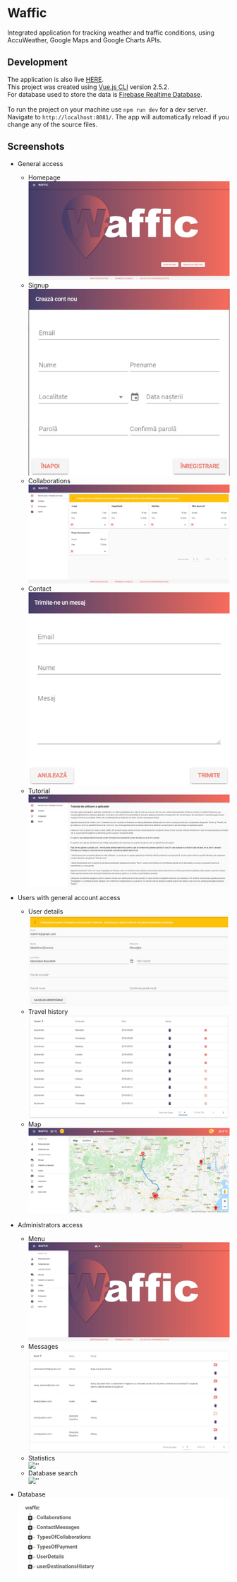 # Waffic

Integrated application for tracking weather and traffic conditions, using AccuWeather, Google Maps and Google Charts APIs.

## Development

The application is also live [HERE](https://universityraking.web.app/).<br>
This project was created using [Vue.js CLI](https://vuejs.org/) version 2.5.2.<br>
For database used to store the data is [Firebase Realtime Database](https://firebase.google.com/docs/database).<br>
<br>
To run the project on your machine use `npm run dev` for a dev server. Navigate to `http://localhost:8081/`. The app will automatically reload if you change any of the source files.


## Screenshots
* General access
    * Homepage<br>
    ![''](./src/assets/Presentation/homepage.jpg)
    * Signup<br>
    ![''](./src/assets/Presentation/signup.jpg)
    * Collaborations<br>
    ![''](./src/assets/Presentation/collaborations.jpg)
    * Contact<br>
    ![''](./src/assets/Presentation/contact.jpg)
    * Tutorial<br>
    ![''](./src/assets/Presentation/tutorial.jpg)
* Users with general account access
    * User details<br>
    ![''](./src/assets/Presentation/user-profile.jpg)
    * Travel history<br>
    ![''](./src/assets/Presentation/travel-history.jpg)
    * Map<br>
    ![''](./src/assets/Presentation/map.jpg)
* Administrators access
    * Menu <br>
    ![''](./src/assets/Presentation/admin-account.jpg)
    * Messages <br>
    ![''](./src/assets/Presentation/messages.jpg)
    * Statistics <br>
    ![''](./src/assets/Presentation/statistics.jpg)
    * Database search <br>
    ![''](./src/assets/Presentation/search.jpg)

* Database <br>
![''](./src/assets/Presentation/database.jpg)
